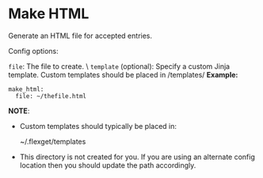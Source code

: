 # Make HTML
Generate an HTML file for accepted entries.

Config options:

`file`: The file to create. \\
`template` (optional): Specify a custom Jinja template. Custom templates should be placed in <flexget config dir>/templates/
**Example:**

    make_html:
      file: ~/thefile.html

**NOTE**:
- Custom templates should typically be placed in:

    ~/.flexget/templates

- This directory is not created for you. If you are using an alternate config location then you should update the path accordingly.
